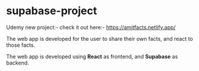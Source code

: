 # supabase-project
Udemy new project:- 
check it out here:- https://amitfacts.netlify.app/

The web app is developed for the user to share their own facts, and react to those facts.

The web app is developed using **React** as frontend, and **Supabase** as backend.
